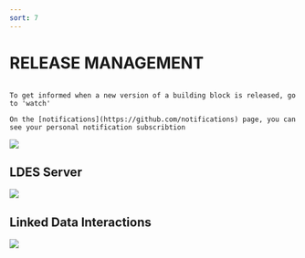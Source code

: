 ```yaml
---
sort: 7
---
```


# RELEASE MANAGEMENT

```tip

To get informed when a new version of a building block is released, go to 'watch'

On the [notifications](https://github.com/notifications) page, you can see your personal notification subscribtion  

```
<p align="centre"><img src="/VSDS-Tech-Docs/images/releases.png" text-align="centre"></p>

## LDES Server

<p align="left"><img src="https://img.shields.io/github/release-date/Informatievlaanderen/VSDS-LDESServer4J?style=social" text-align="left"></p>

## Linked Data Interactions
<p align="left"><img src="https://img.shields.io/github/release-date/Informatievlaanderen/VSDS-Linked-Data-Interactions?style=social" text-align="left"></p>

